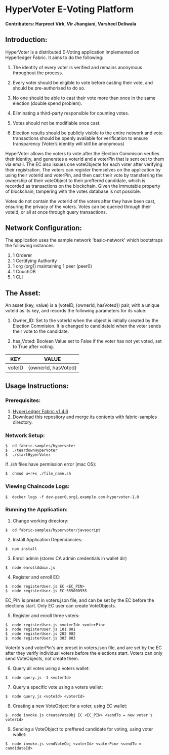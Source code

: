 # HyperVoter E-Voting Platform

#### Contributers: Harpreet Virk, Vir Jhangiani, Varsheel Deliwala

## Introduction:

HyperVoter is a distributed E-Voting application implemented on Hyperledger Fabric. It aims to do the following:

1. The identity of every voter is verified and remains anonymous throughout the process.

2. Every voter should be eligible to vote before casting their vote, and should be pre-authorised to do so.

3. No one should be able to cast their vote more than once in the same election (double spend problem).

4. Eliminating a third-party responsible for counting votes.

5. Votes should not be modifiable once cast.

6. Election results should be publicly visible to the entire network and vote transactions should be openly available for verification to ensure transparency (Voter’s identity will still be anonymous)

HyperVoter allows the voters to vote after the Election Commision verifies their identity, and generates a voterId and a voterPin that is sent out to them via email. The EC also issues one voteObjecte for each voter after verifying their registration. The voters can register themselves on the application by using their voterId and voterPin, and then cast their vote by transferring the ownership of their voteObject to their preffered candidate, which is recorded as transactions on the blockchain. Given the immutable property of blockchain, tampering with the votes database is not possible. 

Votes do not contain the voterId of the voters after they have been cast, ensuring the privacy of the voters. Votes can be queried through their voteId, or all at once through query transactions.

## Network Configuration:

The application uses the sample network 'basic-network' which bootstraps the following instances:

1. 1 Orderer
2. 1 Certifying Authority
3. 1 org (org1) maintaining 1 peer (peer0)
4. 1 CouchDB
5. 1 CLI

## The Asset:

An asset (key, value) is a (voteID, {ownerId, hasVoted}) pair, with a unique voteId as its key, and records the following parameters for its value:

1. Owner_ID: Set to the voterId when the object is initially created by the Election Commision. It is changed to candidateId when the voter sends their vote to the candidate.

2. has_Voted: Boolean Value set to False if the voter has not yet voted, set to True after voting.

| KEY    | VALUE               |
|--------|---------------------|
| voteID | {ownerId, hasVoted} |

## Usage Instructions:

### Prerequisites:

1. [HyperLedger Fabric v1.4.6](https://www.hyperledger.org/projects/fabric "HyperLedger Fabric Homepage")
2. Download this repository and merge its contents with fabric-samples directory.

### Network Setup:

```
$  cd fabric-samples/hypervoter
$  ./teardownHyperVoter
$  ./startHyperVoter
```

If ./sh files have permission error (mac OS):
```
$  chmod u+r+x ./file_name.sh
```

### Viewing Chaincode Logs:
```
$  docker logs -f dev-peer0.org1.example.com-hypervoter-1.0
```

### Running the Application:

1. Change working directory:
```
$  cd fabric-samples/hypervoter/javascript
```
2. Install Application Dependancies:
```
$  npm install
```
3. Enroll admin (stores CA admin credentials in wallet dir) 
```
$  node enrollAdmin.js
```
4. Register and enroll EC:
```
$  node registerUser.js EC <EC_PIN>
$  node registerUser.js EC 555000555
```
EC_PIN is preset in voters.json file, and can be set by the EC before the elections start. Only EC user can create VoteObjects.

5. Register and enroll three voters:
```
$  node registerUser.js <voterId> <voterPin>
$  node registerUser.js 101 001
$  node registerUser.js 202 002
$  node registerUser.js 303 003
```
VoterId's and voterPin's are preset in voters.json file, and are set by the EC after they verify individual voters before the elections start. Voters can only send VoteObjects, not create them.

6. Query all votes using a voters wallet:
```
$  node query.js -1 <voterId>
```
7. Query a specific vote using a voters wallet:
```
$  node query.js <voteId> <voterId>
```
8. Creating a new VoteObject for a voter, using EC wallet: 
```
$  node invoke.js createVoteObj EC <EC_PIN> <sendTo = new voter's voterId>  
```
9. Sending a VoteObject to preffered candidate for voting, using voter wallet:
```
$  node invoke.js sendVoteObj <voterId> <voterPin> <sendTo = candidateId> 
```
